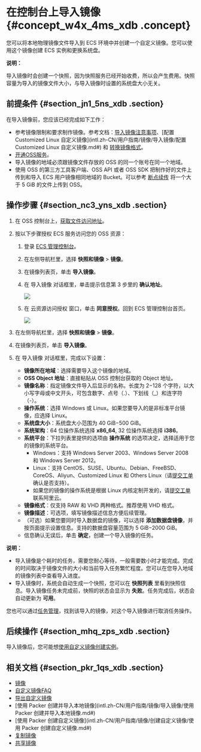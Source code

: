 # 在控制台上导入镜像 {#concept_w4x_4ms_xdb .concept}

您可以将本地物理镜像文件导入到 ECS 环境中并创建一个自定义镜像。您可以使用这个镜像创建 ECS 实例和更换系统盘。

**说明：** 

导入镜像时会创建一个快照，因为快照服务已经开始收费，所以会产生费用。快照容量为导入的镜像文件大小，与导入镜像时设置的系统盘大小无关。

## 前提条件 {#section_jn1_5ns_xdb .section}

在导入镜像前，您应该已经完成如下工作：

-   参考镜像限制和要求制作镜像。参考文档：[导入镜像注意事项](intl.zh-CN/用户指南/镜像/导入镜像/导入镜像注意事项.md#)、[配置 Customized Linux 自定义镜像](intl.zh-CN/用户指南/镜像/导入镜像/配置 Customized Linux 自定义镜像.md#) 和 [转换镜像格式](intl.zh-CN/用户指南/镜像/导入镜像/转换镜像格式.md#)。
-   [开通OSS服务](../../intl.zh-CN/快速入门/开通OSS服务.md#)。
-   导入镜像的地域必须跟镜像文件存放的 OSS 的同一个账号在同一个地域。
-   使用 OSS 的第三方工具客户端、OSS API 或者 OSS SDK 把制作好的文件上传到和导入 ECS 用户镜像相同地域的 Bucket。可以参考 [断点续传](../../intl.zh-CN/开发指南/上传文件/断点续传.md#) 将一个大于 5 GiB 的文件上传到 OSS。

## 操作步骤 {#section_nc3_yns_xdb .section}

1.  在 OSS 控制台上，[获取文件访问地址](../../intl.zh-CN/控制台用户指南/管理文件/获取文件访问地址.md#)。
2.  按以下步骤授权 ECS 服务访问您的 OSS 资源：
    1.  登录 [ECS 管理控制台](https://ecs.console.aliyun.com/)。
    2.  在左侧导航栏里，选择 **快照和镜像** \> **镜像**。
    3.  在镜像列表页，单击 **导入镜像**。
    4.  在 导入镜像 对话框里，单击提示信息第 3 步里的 **确认地址**。

        ![](http://static-aliyun-doc.oss-cn-hangzhou.aliyuncs.com/assets/img/9706/4630_zh-CN.png)

    5.  在 云资源访问授权 窗口，单击 **同意授权**。回到 ECS 管理控制台首页。

        ![](http://static-aliyun-doc.oss-cn-hangzhou.aliyuncs.com/assets/img/9706/4631_zh-CN.png)

3.  在左侧导航栏里，选择 **快照和镜像** \> **镜像**。
4.  在镜像列表页，单击 **导入镜像**。
5.  在 导入镜像 对话框里，完成以下设置：
    -   **镜像所在地域**：选择需要导入这个镜像的地域。
    -   **OSS Object 地址**：直接粘贴从 OSS 控制台获取的 Object 地址。
    -   **镜像名称**：指定镜像文件导入后显示的名称。长度为 2−128 个字符，以大小写字母或中文开头，可包含数字、点号（.）、下划线（\_）和连字符（-）。
    -   **操作系统**：选择 Windows 或 Linux。如果您要导入的是非标准平台镜像，应选择 Linux。
    -   **系统盘大小**：系统盘大小范围为 40 GiB−500 GiB。
    -   **系统架构**：64 位操作系统选择 **x86\_64**, 32 位操作系统选择 **i386**。
    -   **系统平台**：下拉列表里提供的选项由 **操作系统** 的选项决定，选择适用于您的镜像的系统平台。
        -   Windows：支持 Windows Server 2003、Windows Server 2008 和 Windows Server 2012。
        -   Linux：支持 CentOS、SUSE、Ubuntu、Debian、FreeBSD、CoreOS、Aliyun、Customized Linux 和 Others Linux（请[提交工单](https://workorder-intl.console.aliyun.com/#/ticket/createIndex)确认是否支持）。
        -   如果您的镜像的操作系统是根据 Linux 内核定制开发的，请[提交工单](https://workorder-intl.console.aliyun.com/#/ticket/createIndex)联系阿里云。
    -   **镜像格式**：仅支持 RAW 和 VHD 两种格式。推荐使用 VHD 格式。
    -   **镜像描述**：可选项，填写镜像描述信息方便后续管理。
    -   （可选）如果您要同时导入数据盘的镜像，可以选择 **添加数据盘镜像**，并按页面提示设置信息。支持的数据盘容量范围为 5 GiB−2000 GiB。
    -   信息确认无误后，单击 **确定**，创建一个导入镜像的任务。

**说明：** 

-   导入镜像是个耗时的任务，需要您耐心等待，一般需要数小时才能完成。完成的时间取决于镜像文件的大小和当前导入任务繁忙程度。您可以在您导入地域的镜像列表中查看导入进度。
-   导入镜像时，系统会自动生成一个快照，您可以在 **快照列表** 里看到快照信息。导入镜像任务未完成前，快照的状态会显示为 **失败**。任务完成后，状态会自动更新为 **可用**。

您也可以通过[任务管理](https://ecs.console.aliyun.com/#/task/region/)，找到该导入的镜像，对这个导入镜像进行取消任务操作。

## 后续操作 {#section_mhq_zps_xdb .section}

导入镜像后，您可能想[使用自定义镜像创建实例](intl.zh-CN/用户指南/实例/创建实例/使用自定义镜像创建实例.md#)。

## 相关文档 {#section_pkr_1qs_xdb .section}

-   [镜像](../intl.zh-CN/产品简介/镜像.md#)
-   [自定义镜像FAQ](https://www.alibabacloud.com/help/faq-detail/40549.htm)
-   [导出自定义镜像](intl.zh-CN/用户指南/镜像/导出自定义镜像.md#)
-   [使用 Packer 创建并导入本地镜像](intl.zh-CN/用户指南/镜像/导入镜像/使用 Packer 创建并导入本地镜像.md#)
-   [使用 Packer 创建自定义镜像](intl.zh-CN/用户指南/镜像/创建自定义镜像/使用 Packer 创建自定义镜像.md#)
-   [复制镜像](intl.zh-CN/用户指南/镜像/复制镜像.md#)
-   [共享镜像](intl.zh-CN/用户指南/镜像/共享镜像.md#)

